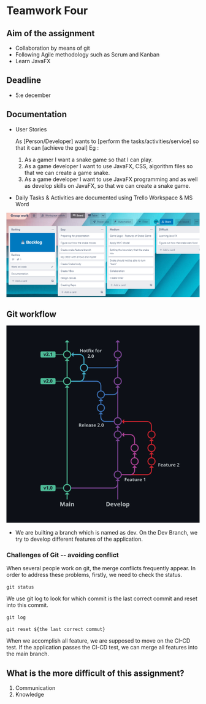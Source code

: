 # Teamwork Four

## Aim of the assignment

- Collaboration by means of git
- Following Agile methodology such as Scrum and Kanban
- Learn JavaFX

## Deadline

- 5:e december

## Documentation

- User Stories

    As [Person/Developer] wants to [perform the tasks/activities/service] so that it can [achieve the goal]
    Eg : 
    1. As a gamer I want a snake game so that I can play. 
    2. As a game developer I want to use JavaFX, CSS, algorithm files so that we can create a game snake.
    3. As a game developer I want to use JavaFX programming and as well as develop skills on JavaFX, so that we can create a snake game. 
    
- Daily Tasks & Activities are documented using Trello Workspace & MS Word

![image](https://github.com/MaxReimblad/Group-Four/blob/main/imgs/Group_Work.PNG)


## Git workflow

![Git Work flow](https://github.com/MaxReimblad/Group-Four/blob/main/imgs/GitWorkFlow.png?raw=true)

- We are builting a branch which is named as dev. On the Dev Branch, we try to develop different features of the application.

### Challenges of Git -- avoiding conflict

When several people work on git, the merge conflicts frequently appear. In order to address these problems, firstly, we need to check the status.

``` git status ```

We use git log to look for which commit is the last correct commit and reset into this commit.

``` git log ```

``` git reset ${the last correct commut} ```

When we accomplish all feature, we are supposed to move on the CI-CD test. If the application passes the CI-CD test, we can merge all features into the main branch.

## What is the more difficult of this assignment?

1. Communication
2. Knowledge
